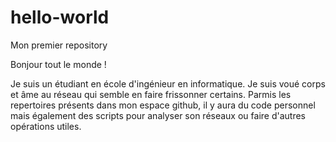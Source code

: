 # hello-world
Mon premier repository

Bonjour tout le monde !

Je suis un étudiant en école d'ingénieur en informatique. Je suis voué corps et âme au réseau qui semble en faire frissonner certains. Parmis les repertoires présents dans mon espace github, il y aura du code personnel mais également des scripts pour analyser son réseaux ou faire d'autres opérations utiles.
